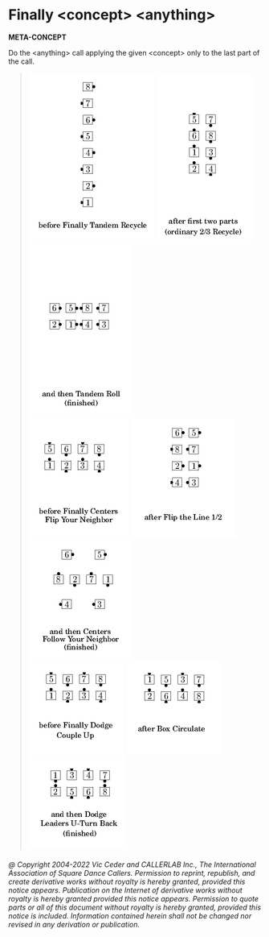 
# Finally \<concept> \<anything>

**META-CONCEPT**   

Do the \<anything> call applying the given \<concept>
only to the last part of the call.

> 
> ![alt](finally-1.png)
> ![alt](finally-2.png)
> ![alt](finally-3.png)  
> ![alt](finally-4.png)
> ![alt](finally-5.png)
> ![alt](finally-6.png)  
> ![alt](finally-7.png)
> ![alt](finally-8.png)
> ![alt](finally-9.png)
> 

###### @ Copyright 2004-2022 Vic Ceder and CALLERLAB Inc., The International Association of Square Dance Callers. Permission to reprint, republish, and create derivative works without royalty is hereby granted, provided this notice appears. Publication on the Internet of derivative works without royalty is hereby granted provided this notice appears. Permission to quote parts or all of this document without royalty is hereby granted, provided this notice is included. Information contained herein shall not be changed nor revised in any derivation or publication.
